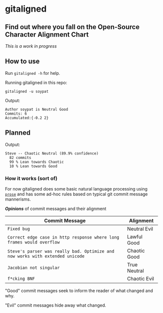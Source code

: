 # gitaligned
Find out where you fall on the Open-Source Character Alignment Chart
---

*This is a work in progress*



## How to use
Run `gitaligned -h` for help.

Running gitaligned in this repo:
```
gitaligned -u soypat
```

Output:
```
Author soypat is Neutral Good
Commits: 6
Accumulated:{-0.2 2}
```



## Planned

Output:
```
Steve -- Chaotic Neutral (89.9% confidence)
  82 commits
  99 % Lean towards Chaotic
  10 % Lean towards Good
```

### How it works (sort of)

For now gitaligned does some basic natural language processing using [`prose`](https://github.com/jdkato/prose) and has some ad-hoc rules based on typical git commit message mannerisms.

***Opinions*** of commit messages and their alignment

| Commit Message | Alignment |
|---|---|
| `Fixed bug`  |   Neutral Evil  |
|`Correct edge case in http response where long frames would overflow` | Lawful Good |
| `Steve's parser was really bad. Optimize and now works with extended unicode` | Chaotic Good |
| `Jacobian not singular` | True Neutral |
| `f*cking BNF` | Chaotic Evil |

"Good" commit messages seek to inform the reader of what changed and why.

"Evil" commit messages hide away what changed.